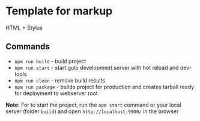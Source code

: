 # Template for markup

HTML + Stylus

Commands
--------
* `npm run build` - build project
* `npm run start` - start gulp development server with hot reload and dev-tools
* `npm run clean` - remove build results
* `npm run package` - builds project for production and creates tarball ready for deployment to webserver root


**Note:** For to start the project, run the `npm start` command or your local server (folder `build`) and open `http://localhost:9900/` in the browser
